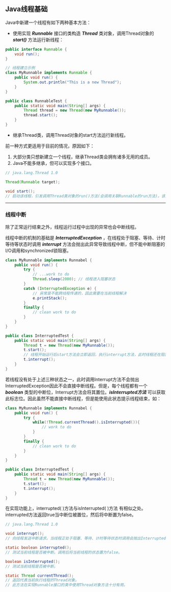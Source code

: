 ## Java线程基础

Java中新建一个线程有如下两种基本方法：

* 使用实现 ***Runnable*** 接口的类构造 ***Thread*** 类对象，调用Thread对象的 ***start()*** 方法运行新线程：

```java
public interface Runnable {
    void run();
}

// 线程建立示例
class MyRunnable implements Runnable {
    public void run() {
        System.out.println("This is a new Thread");
    }    
}

public class RunnableTest {
    public static void main(String[] args) {
        Thread thread = new Thread(new MyRunnable());
        thread.start();
    }
}
```

* 继承Thread类，调用Thread对象的start方法运行新线程。

前一种方式更适用于目前的情况，原因如下：

1. 大部分类只想新建立一个线程，继承Thread类会拥有诸多无用的成员。
2. Java不能多继承，但可以实现多个接口。



```java
// java.lang.Thread 1.0

Thread(Runnable target);

void start();
// 启动该线程，引发调用Thread类对象的run()方法(会调用关联Runnable的run方法)。该方法立即返回。
```

---

### 线程中断

除了正常运行结束之外，线程运行过程中出现的异常也会中断线程。

线程中断的机制的基础是 ***InterruptedException*** ，在线程处于阻塞、等待、计时等待等状态时调用 ***interrupt*** 方法会抛出此异常导致线程中断，但不能中断阻塞的I/O调用和synchronized锁阻塞。

```java
class MyRunnable implements Runnabel {
    public void run() {
        try {
        	// ...work to do
        	Thread.sleep(2000); // 线程进入阻塞状态
        }
        catch (InterruptedException e) {
            // 异常是不能跨线程传递的，因此需要在当前线程解决
            e.printStack();
        }
        finally {
            // clean work to do
        }
    }
}

public class InterruptedTest {
    public static void main(String[] args) {
        Thread t = new Thread(new MyRunnable());
        t.start();
        // 线程开始运行后start方法会立即返回，执行interrupt方法，此时线程还在阻塞状态因此会抛出InterruptedException异常。
        t.interrupt();
    }
}
```



若线程没有处于上述三种状态之一，此时调用Interrupt方法不会抛出InterruptedException因此不会直接中断线程。但是，每个线程都有一个 ***boolean*** 类型的中断位，Interrupt方法会将其置位。***isInterrupted方法*** 可以获取此标志位。因此虽然不能直接中断线程，但是能使用此状态提示线程结束，如：

```java
class MyRunnable implements Runnabel {
    public void run() {
        try {
            while(!Thread.currentThread().isInterrupted()){
                // work to do
            }
        }
        finally {
            // clean work to do
        }
    }
}

public class InterruptedTest {
    public static void main(String[] args) {
        Thread t = new Thread(new MyRunnable());
        t.start();
        t.interrupt();
    }
}
```

在实现功能上，interrupted( )方法与isInterrupted( )方法 有相似之处。interrupted方法返回true当中断位被置位，然后将中断置为false。



```java
// java.lang.Thread 1.0

void interrupt();
// 向线程发送中断请求。当线程正处于阻塞、等待、计时等待状态时调用会抛出InterruptedException异常。

static boolean interrupted();
// 测试当前线程是否被中断。调用后将当前线程的状态置为false。

boolean isInterrupted();
// 测试当前线程是否被中断。

static Thread currentThread();
// 返回代表当前执行线程的Thread对象。
// 此方法在实现Runnable接口的类中使用Thread对象方法十分有用。
```

